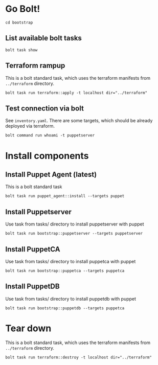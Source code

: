 # Go Bolt!

```
cd bootstrap
```

## List available bolt tasks

```
bolt task show
```

## Terraform rampup

This is a bolt standard task, which uses the terraform manifests from `../terraform` directory.

```
bolt task run terraform::apply -t localhost dir="../terraform"
```

## Test connection via bolt

See `inventory.yaml`. There are some targets, which should be already deployed via terraform.

```
bolt command run whoami -t puppetserver
```

# Install components

## Install Puppet Agent (latest)

This is a bolt standard task

```
bolt task run puppet_agent::install --targets puppet
```

## Install Puppetserver

Use task from tasks/ directory to install puppetserver with puppet

```
bolt task run bootstrap::puppetserver --targets puppetserver
```

## Install PuppetCA

Use task from tasks/ directory to install puppetca with puppet

```
bolt task run bootstrap::puppetca --targets puppetca
```

## Install PuppetDB

Use task from tasks/ directory to install puppetdb with puppet

```
bolt task run bootstrap::puppetdb --targets puppetca
```

# Tear down

This is a bolt standard task, which uses the terraform manifests from `../terraform` directory.

```
bolt task run terraform::destroy -t localhost dir="../terraform"
```
